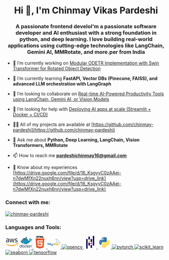 <h1 align="center">Hi 👋, I'm Chinmay Vikas Pardeshi</h1>
<h3 align="center">A passionate frontend develoI'm a passionate software developer and AI enthusiast with a strong foundation in python, and deep learning. I love building real-world applications using cutting-edge technologies like LangChain, Gemini AI, MMRotate, and more.per from India</h3>

- 🔭 I’m currently working on [Modular ODETR Implementation with Swin Transformer for Rotated Object Detection](https://github.com/chinmay-pardeshi/mmrotate-orienteddetection)

- 🌱 I’m currently learning **FastAPI, Vector DBs (Pinecone, FAISS), and advanced LLM orchestration with LangGraph**

- 👯 I’m looking to collaborate on [Real-time AI-Powered Productivity Tools using LangChain, Gemini AI, or Vision Models](https://github.com/chinmay-pardeshi)

- 🤝 I’m looking for help with [Deploying AI apps at scale (Streamlit + Docker + CI/CD)](https://github.com/chinmay-pardeshi/speech-to-text-translatora)

- 👨‍💻 All of my projects are available at [https://github.com/chinmay-pardeshi](https://github.com/chinmay-pardeshi)

- 💬 Ask me about **Python, Deep Learning, LangChain, Vision Transformers, MMRotate**

- 📫 How to reach me **pardeshichinmay16@gmail.com**

- 📄 Know about my experiences [https://drive.google.com/file/d/16_KsgyyC0zAAei-n7dwMfXn22nuxh6nn/view?usp=drive_link](https://drive.google.com/file/d/16_KsgyyC0zAAei-n7dwMfXn22nuxh6nn/view?usp=drive_link)

<h3 align="left">Connect with me:</h3>
<p align="left">
<a href="https://linkedin.com/in/chinmay-pardeshi" target="blank"><img align="center" src="https://raw.githubusercontent.com/rahuldkjain/github-profile-readme-generator/master/src/images/icons/Social/linked-in-alt.svg" alt="chinmay-pardeshi" height="30" width="40" /></a>
</p>

<h3 align="left">Languages and Tools:</h3>
<p align="left"> <a href="https://aws.amazon.com" target="_blank" rel="noreferrer"> <img src="https://raw.githubusercontent.com/devicons/devicon/master/icons/amazonwebservices/amazonwebservices-original-wordmark.svg" alt="aws" width="40" height="40"/> </a> <a href="https://www.docker.com/" target="_blank" rel="noreferrer"> <img src="https://raw.githubusercontent.com/devicons/devicon/master/icons/docker/docker-original-wordmark.svg" alt="docker" width="40" height="40"/> </a> <a href="https://www.w3.org/html/" target="_blank" rel="noreferrer"> <img src="https://raw.githubusercontent.com/devicons/devicon/master/icons/html5/html5-original-wordmark.svg" alt="html5" width="40" height="40"/> </a> <a href="https://www.mysql.com/" target="_blank" rel="noreferrer"> <img src="https://raw.githubusercontent.com/devicons/devicon/master/icons/mysql/mysql-original-wordmark.svg" alt="mysql" width="40" height="40"/> </a> <a href="https://opencv.org/" target="_blank" rel="noreferrer"> <img src="https://www.vectorlogo.zone/logos/opencv/opencv-icon.svg" alt="opencv" width="40" height="40"/> </a> <a href="https://pandas.pydata.org/" target="_blank" rel="noreferrer"> <img src="https://raw.githubusercontent.com/devicons/devicon/2ae2a900d2f041da66e950e4d48052658d850630/icons/pandas/pandas-original.svg" alt="pandas" width="40" height="40"/> </a> <a href="https://www.python.org" target="_blank" rel="noreferrer"> <img src="https://raw.githubusercontent.com/devicons/devicon/master/icons/python/python-original.svg" alt="python" width="40" height="40"/> </a> <a href="https://pytorch.org/" target="_blank" rel="noreferrer"> <img src="https://www.vectorlogo.zone/logos/pytorch/pytorch-icon.svg" alt="pytorch" width="40" height="40"/> </a> <a href="https://scikit-learn.org/" target="_blank" rel="noreferrer"> <img src="https://upload.wikimedia.org/wikipedia/commons/0/05/Scikit_learn_logo_small.svg" alt="scikit_learn" width="40" height="40"/> </a> <a href="https://seaborn.pydata.org/" target="_blank" rel="noreferrer"> <img src="https://seaborn.pydata.org/_images/logo-mark-lightbg.svg" alt="seaborn" width="40" height="40"/> </a> <a href="https://www.tensorflow.org" target="_blank" rel="noreferrer"> <img src="https://www.vectorlogo.zone/logos/tensorflow/tensorflow-icon.svg" alt="tensorflow" width="40" height="40"/> </a> </p>
